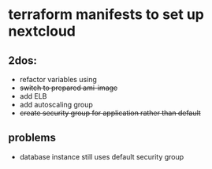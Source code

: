 # terraform manifests to set up nextcloud

## 2dos:

* refactor variables using
* ~~switch to prepared ami-image~~
* add ELB
* add autoscaling group
* ~~create security group for application rather than default~~

## problems
* database instance still uses default security group
